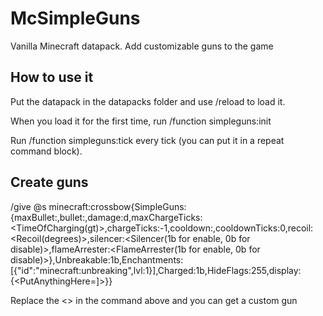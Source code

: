 # McSimpleGuns
Vanilla Minecraft datapack. Add customizable guns to the game

## How to use it

Put the datapack in the datapacks folder and use /reload to load it.

When you load it for the first time, run /function simpleguns:init

Run /function simpleguns:tick every tick (you can put it in a repeat command block).

## Create guns

/give @s minecraft:crossbow{SimpleGuns:{maxBullet:<MaxCanChargeBullet>,bullet:<CurrentChargedBullet>,damage:<DamageOfTheBullet>d,maxChargeTicks:<TimeOfCharging(gt)>,chargeTicks:-1,cooldown:<TimePerShoot>,cooldownTicks:0,recoil:<Recoil(degrees)>,silencer:<Silencer(1b for enable, 0b for disable)>,flameArrester:<FlameArrester(1b for enable, 0b for disable)>},Unbreakable:1b,Enchantments:[{"id":"minecraft:unbreaking",lvl:1}],Charged:1b,HideFlags:255,display:{<PutAnythingHere=]>}}

Replace the <> in the command above and you can get a custom gun
